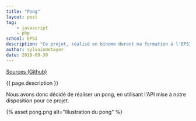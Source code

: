 ```yaml
---
title: "Pong"
layout: post
tag: 
    - javascript
    - php
school: EPSI
description: "Ce projet, réalisé en binome durant ma formation à l'EPSI avait pour but de concevoir un jeu avec un système temps réel."
author: sylvainmetayer
date: 2018-09-30
---
```


[Sources (Github)](https://github.com/EPSIBordeaux/temps-reel)

{{ page.description }}

Nous avons donc décidé de réaliser un pong, en utilisant l'API mise à notre disposition pour ce projet.

{% asset pong.png alt="Illustration du pong" %}
